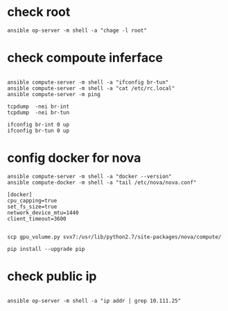 
# check root
```
ansible op-server -m shell -a "chage -l root"
```

# check compoute inferface

```

ansible compute-server -m shell -a "ifconfig br-tun"
ansible compute-server -m shell -a "cat /etc/rc.local"
ansible compute-server -m ping 

tcpdump  -nei br-int
tcpdump  -nei br-tun

ifconfig br-int 0 up
ifconfig br-tun 0 up
```


# config docker for nova
```
ansible compute-server -m shell -a "docker --version"
ansible compute-docker -m shell -a "tail /etc/nova/nova.conf"

[docker]
cpu_capping=true
set_fs_size=true
network_device_mtu=1440
client_timeout=3600


scp gpu_volume.py svx7:/usr/lib/python2.7/site-packages/nova/compute/

pip install --upgrade pip

```

# check public ip
```

ansible op-server -m shell -a "ip addr | grep 10.111.25"
```
